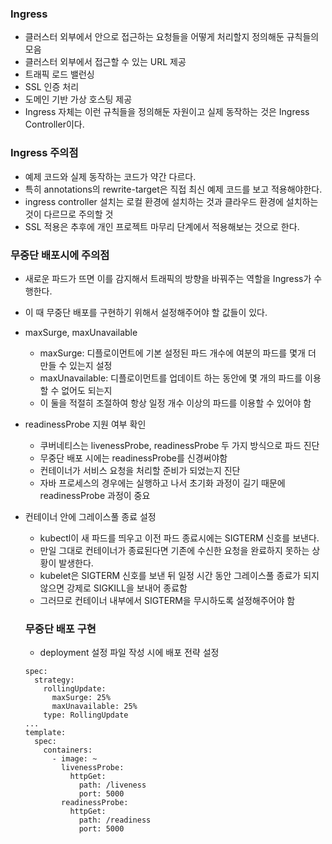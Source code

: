 ### Ingress
- 클러스터 외부에서 안으로 접근하는 요청들을 어떻게 처리할지 정의해둔 규칙들의 모음
- 클러스터 외부에서 접근할 수 있는 URL 제공
- 트래픽 로드 밸런싱
- SSL 인증 처리
- 도메인 기반 가상 호스팅 제공
- Ingress 자체는 이런 규칙들을 정의해둔 자원이고 실제 동작하는 것은 Ingress Controller이다.

### Ingress 주의점
- 예제 코드와 실제 동작하는 코드가 약간 다르다.
- 특히 annotations의 rewrite-target은 직접 최신 예제 코드를 보고 적용해야한다.
- ingress controller 설치는 로컬 환경에 설치하는 것과 클라우드 환경에 설치하는 것이 다르므로 주의할 것
- SSL 적용은 추후에 개인 프로젝트 마무리 단계에서 적용해보는 것으로 한다.

### 무중단 배포시에 주의점
- 새로운 파드가 뜨면 이를 감지해서 트래픽의 방향을 바꿔주는 역할을 Ingress가 수행한다.
- 이 때 무중단 배포를 구현하기 위해서 설정해주어야 할 값들이 있다.
- maxSurge, maxUnavailable
  - maxSurge: 디플로이먼트에 기본 설정된 파드 개수에 여분의 파드를 몇개 더 만들 수 있는지 설정
  - maxUnavailable: 디플로이먼트를 업데이트 하는 동안에 몇 개의 파드를 이용할 수 없어도 되는지
  - 이 둘을 적절히 조절하여 항상 일정 개수 이상의 파드를 이용할 수 있어야 함
- readinessProbe 지원 여부 확인
  - 쿠버네티스는 livenessProbe, readinessProbe 두 가지 방식으로 파드 진단
  - 무중단 배포 시에는 readinessProbe를 신경써야함
  - 컨테이너가 서비스 요청을 처리할 준비가 되었는지 진단
  - 자바 프로세스의 경우에는 실행하고 나서 초기화 과정이 길기 때문에 readinessProbe 과정이 중요
- 컨테이너 안에 그레이스풀 종료 설정
  - kubectl이 새 파드를 띄우고 이전 파드 종료시에는 SIGTERM 신호를 보낸다.
  - 만일 그대로 컨테이너가 종료된다면 기존에 수신한 요청을 완료하지 못하는 상황이 발생한다.
  - kubelet은 SIGTERM 신호를 보낸 뒤 일정 시간 동안 그레이스풀 종료가 되지 않으면 강제로 SIGKILL을 보내어 종료함
  - 그러므로 컨테이너 내부에서 SIGTERM을 무시하도록 설정해주어야 함

  ### 무중단 배포 구현
  - deployment 설정 파일 작성 시에 배포 전략 설정
  ```
  spec:
    strategy:
      rollingUpdate:
        maxSurge: 25%
        maxUnavailable: 25%
      type: RollingUpdate
  ...
  template:
    spec:
      containers:
        - image: ~
          livenessProbe:
            httpGet:
              path: /liveness
              port: 5000
          readinessProbe:
            httpGet:
              path: /readiness
              port: 5000
  ```
